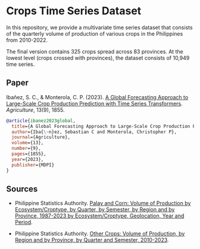 # Crops Time Series Dataset

In this repository, we provide a multivariate time series dataset that consists of the quarterly volume of production of various crops in the Philippines from 2010-2022.

The final version contains 325 crops spread across 83 provinces. At the lowest level (crops crossed with provinces), the dataset consists of 10,949 time series.

## Paper

Ibañez, S. C., & Monterola, C. P. (2023). [A Global Forecasting Approach to Large-Scale Crop Production Prediction with Time Series Transformers](https://www.mdpi.com/2077-0472/13/9/1855). *Agriculture*, 13(9), 1855.

```bibtex
@article{ibanez2023global,
  title={A Global Forecasting Approach to Large-Scale Crop Production Prediction with Time Series Transformers},
  author={Iba{\~n}ez, Sebastian C and Monterola, Christopher P},
  journal={Agriculture},
  volume={13},
  number={9},
  pages={1855},
  year={2023},
  publisher={MDPI}
}
```

## Sources

- Philippine Statistics Authority. [Palay and Corn: Volume of Production by Ecosystem/Croptype, by Quarter, by Semester, by Region and by Province, 1987-2023 by Ecosystem/Croptype, Geolocation, Year and Period](https://openstat.psa.gov.ph/PXWeb/pxweb/en/DB/DB__2E__CS/0012E4EVCP0.px/?rxid=bdf9d8da-96f1-4100-ae09-18cb3eaeb313).

- Philippine Statistics Authority. [Other Crops: Volume of Production, by Region and by Province, by Quarter and Semester, 2010-2023](https://openstat.psa.gov.ph/PXWeb/pxweb/en/DB/DB__2E__CS/0062E4EVCP1.px/?rxid=bdf9d8da-96f1-4100-ae09-18cb3eaeb313).